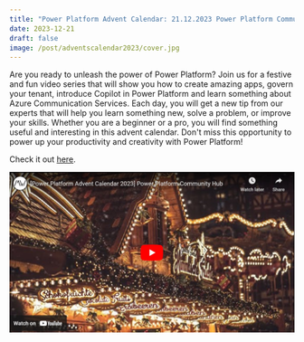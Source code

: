 ```yaml
---
title: "Power Platform Advent Calendar: 21.12.2023 Power Platform Community Hub"
date: 2023-12-21
draft: false
image: /post/adventscalendar2023/cover.jpg
---
```


Are you ready to unleash the power of Power Platform? Join us for a festive and fun video series that will show you how to create amazing apps, govern your tenant, introduce Copilot in Power Platform and learn something about Azure Communication Services. Each day, you will get a new tip from our experts that will help you learn something new, solve a problem, or improve your skills. Whether you are a beginner or a pro, you will find something useful and interesting in this advent calendar. Don't miss this opportunity to power up your productivity and creativity with Power Platform!

Check it out [here](https://youtu.be/1i9_FaOBAOA).

[![](video.jpg)](https://youtu.be/1i9_FaOBAOA)